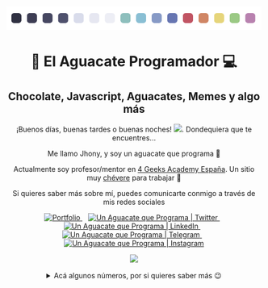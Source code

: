 <p align="center"><img src="NORD-header.png" alt="Nord Avocado Header"/></p>

<h1 align="center">🥑 El Aguacate Programador 💻</h1>

<h2 align="center">Chocolate, Javascript, Aguacates, Memes y algo más</h2>

<p align="center">¡Buenos días, buenas tardes o buenas noches! <img src="https://media.giphy.com/media/hvRJCLFzcasrR4ia7z/giphy.gif" width="20px">. Dondequiera que te encuentres...
</p>

<p align="center">Me llamo Jhony, y soy un aguacate que programa 🤗</p>

<p align="center">Actualmente soy profesor/mentor en <a href="https://4geeksacademy.co/es/la-academia" target="_blank">4 Geeks Academy España</a>. Un sitio muy <a href="https://es.wikipedia.org/wiki/Ch%C3%A9vere" target="_blank">chévere</a> para trabajar 💚</p>

<p align="center">Si quieres saber más sobre mí, puedes comunicarte conmigo a través de mis redes sociales</p>

<p align="center">
<a href="https://chinuxparibus.github.io/work" target="_blank">
  <img alt="Portfolio" width="22px" src="https://cdn.jsdelivr.net/npm/simple-icons@v3/icons/javascript.svg" />
</a>&nbsp;&nbsp;
<a href="https://twitter.com/ch1nux" target="_blank">
  <img alt="Un Aguacate que Programa | Twitter" width="22px" src="https://cdn.jsdelivr.net/npm/simple-icons@v3/icons/twitter.svg" />
</a>&nbsp;&nbsp;
<a href="https://www.linkedin.com/in/jhonygrillet/" target="_blank">
  <img alt="Un Aguacate que Programa | LinkedIn" width="22px" src="https://cdn.jsdelivr.net/npm/simple-icons@v3/icons/linkedin.svg" />
</a>&nbsp;&nbsp;
<a href="https://t.me/ch1nux" target="_blank">
  <img alt="Un Aguacate que Programa | Telegram" width="22px" src="https://cdn.jsdelivr.net/npm/simple-icons@v3/icons/telegram.svg" />
</a>&nbsp;&nbsp;
<a href="https://www.instagram.com/ch1nux/" target="_blank">
  <img alt="Un Aguacate que Programa | Instagram" width="22px" src="https://cdn.jsdelivr.net/npm/simple-icons@v3/icons/instagram.svg" />
</a>
</p>

<p align="center">
<img src="https://media.giphy.com/media/l2JHRhAtnJSDNJ2py/giphy.gif" width="250px"/>
</p>

<details align="center">
  <summary>Acá algunos números, por si quieres saber más 😉</summary>
  <br>
  <img src="https://github-readme-stats.vercel.app/api?username=chinuxparibus&show_icons=true&theme=nord" alt="Avocado Stats">
</details>
